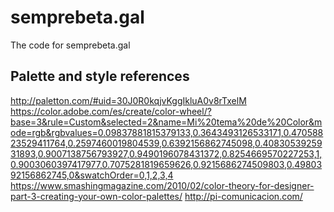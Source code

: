# semprebeta.gal
The code for semprebeta.gal

## Palette and style references

http://paletton.com/#uid=30J0R0kqjvKggIkluA0v8rTxelM
https://color.adobe.com/es/create/color-wheel/?base=3&rule=Custom&selected=2&name=Mi%20tema%20de%20Color&mode=rgb&rgbvalues=0.09837881815379133,0.3643493126533171,0.47058823529411764,0.2597460019804539,0.6392156862745098,0.4083053925931893,0.9007138756793927,0.9490196078431372,0.8254669570227253,1,0.9003060397417977,0.7075281819659626,0.9215686274509803,0.4980392156862745,0&swatchOrder=0,1,2,3,4
https://www.smashingmagazine.com/2010/02/color-theory-for-designer-part-3-creating-your-own-color-palettes/
http://pi-comunicacion.com/
